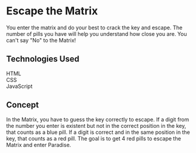 # Escape the Matrix

You enter the matrix and do your best to crack the key and escape. The number of pills you have will help you understand how close you are. You can't say "No" to the Matrix!

## Technologies Used

HTML  
CSS  
JavaScript

## Concept

In the Matrix, you have to guess the key correctly to escape. If a digit from the number you enter is existent but not in the correct position in the key, that counts as a blue pill. If a digit is correct and in the same position in the key, that counts as a red pill. The goal is to get 4 red pills to escape the Matrix and enter Paradise.
